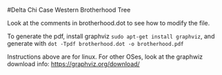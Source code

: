 #Delta Chi Case Western Brotherhood Tree

Look at the comments in brotherhood.dot to see how to modify the file.

To generate the pdf, install graphviz `sudo apt-get install graphviz`, and generate
with `dot -Tpdf brotherhood.dot -o brotherhood.pdf`

Instructions above are for linux. For other OSes, look at the graphwiz download info: https://graphviz.org/download/